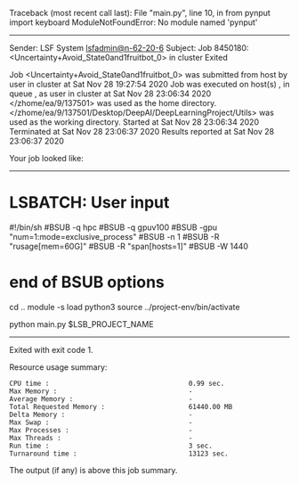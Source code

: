 Traceback (most recent call last):
  File "main.py", line 10, in <module>
    from pynput import keyboard
ModuleNotFoundError: No module named 'pynput'

------------------------------------------------------------
Sender: LSF System <lsfadmin@n-62-20-6>
Subject: Job 8450180: <Uncertainty+Avoid_State0and1fruitbot_0> in cluster <dcc> Exited

Job <Uncertainty+Avoid_State0and1fruitbot_0> was submitted from host <gbarlogin1> by user <s183914> in cluster <dcc> at Sat Nov 28 19:27:54 2020
Job was executed on host(s) <n-62-20-6>, in queue <gpuv100>, as user <s183914> in cluster <dcc> at Sat Nov 28 23:06:34 2020
</zhome/ea/9/137501> was used as the home directory.
</zhome/ea/9/137501/Desktop/DeepAI/DeepLearningProject/Utils> was used as the working directory.
Started at Sat Nov 28 23:06:34 2020
Terminated at Sat Nov 28 23:06:37 2020
Results reported at Sat Nov 28 23:06:37 2020

Your job looked like:

------------------------------------------------------------
# LSBATCH: User input
#!/bin/sh
#BSUB -q hpc
#BSUB -q gpuv100
#BSUB -gpu "num=1:mode=exclusive_process"
#BSUB -n 1
#BSUB -R "rusage[mem=60G]"
#BSUB -R "span[hosts=1]"
#BSUB -W 1440
# end of BSUB options
cd ..
module -s load python3
source ../project-env/bin/activate

python main.py $LSB_PROJECT_NAME


------------------------------------------------------------

Exited with exit code 1.

Resource usage summary:

    CPU time :                                   0.99 sec.
    Max Memory :                                 -
    Average Memory :                             -
    Total Requested Memory :                     61440.00 MB
    Delta Memory :                               -
    Max Swap :                                   -
    Max Processes :                              -
    Max Threads :                                -
    Run time :                                   3 sec.
    Turnaround time :                            13123 sec.

The output (if any) is above this job summary.

